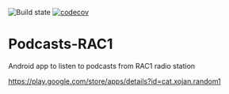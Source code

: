 ![Build state](https://api.travis-ci.org/xojan/Podcasts-RAC1-Android.svg)
[![codecov](https://codecov.io/gh/xojan/Podcasts-RAC1-Android/branch/master/graph/badge.svg)](https://codecov.io/gh/xojan/Podcasts-RAC1-Android)


# Podcasts-RAC1
Android app to listen to podcasts from RAC1 radio station

https://play.google.com/store/apps/details?id=cat.xojan.random1

